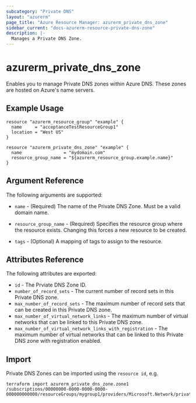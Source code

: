 ```yaml
---
subcategory: "Private DNS"
layout: "azurerm"
page_title: "Azure Resource Manager: azurerm_private_dns_zone"
sidebar_current: "docs-azurerm-resource-private-dns-zone"
description: |-
  Manages a Private DNS Zone.
---
```


# azurerm_private_dns_zone

Enables you to manage Private DNS zones within Azure DNS. These zones are hosted on Azure's name servers.

## Example Usage

```hcl
resource "azurerm_resource_group" "example" {
  name     = "acceptanceTestResourceGroup1"
  location = "West US"
}

resource "azurerm_private_dns_zone" "example" {
  name                = "mydomain.com"
  resource_group_name = "${azurerm_resource_group.example.name}"
}
```
## Argument Reference

The following arguments are supported:

* `name` - (Required) The name of the Private DNS Zone. Must be a valid domain name.

* `resource_group_name` - (Required) Specifies the resource group where the resource exists. Changing this forces a new resource to be created.

* `tags` - (Optional) A mapping of tags to assign to the resource.

## Attributes Reference

The following attributes are exported:

* `id` - The Prviate DNS Zone ID.
* `number_of_record_sets` - The current number of record sets in this Private DNS zone.
* `max_number_of_record_sets` - The maximum number of record sets that can be created in this Private DNS zone.
* `max_number_of_virtual_network_links` - The maximum number of virtual networks that can be linked to this Private DNS zone.
* `max_number_of_virtual_network_links_with_registration` - The maximum number of virtual networks that can be linked to this Private DNS zone with registration enabled.

## Import

Private DNS Zones can be imported using the `resource id`, e.g.

```shell
terraform import azurerm_private_dns_zone.zone1 /subscriptions/00000000-0000-0000-0000-000000000000/resourceGroups/mygroup1/providers/Microsoft.Network/privateDnsZones/zone1
```
